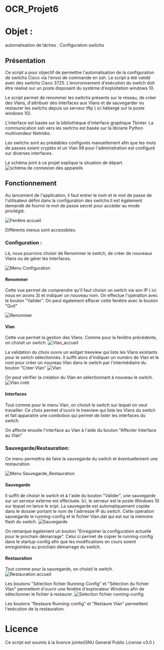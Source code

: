 # OCR_Projet6
# Objet :
automatisation de tâches : Configuration switchs

## Présentation
Ce script a pour objectif de permettre l'automatisation de la configuration de switchs Cisco via l'envoi de commande en ssh. 
Le script a été validé avec des switchs Cisco 3725. L'environnement d'exécution du switch doit être réalisé sur un poste disposant du système d'exploitation windows 10.

Le script permet de renommer les switchs présents sur le réseau, de créer des Vlans, d'attribuer des interfaces aux Vlans et de sauvegarder ou restaurer les switchs depuis un serveur tftp ( ici hébergé sur le poste windows 10).

L'interface est basée  sur la bibliothèque d'interface graphique Tkinter.
La communication ssh vers les switchs est basée sur la libriarie Python multivendeur Netmiko. 

Les switchs sont au préalables configurés manuellement afin que les mots de passes soient cryptés et un Vlan 99 pour l'administration est configuré sur diverses interfaces. 

Le schéma joint à ce projet explique la situation de départ. ![schéma de connexion des appareils](https://user-images.githubusercontent.com/82892277/121871526-82071e80-cd04-11eb-92c1-64c478aee1d8.png)

## Fonctionnement
Au lancement de l'application, il faut entrer le nom et le mot de passe de l'utilisateur défini dans la configuration des switchs.Il est également demandé de fournir le mot de passe secret pour accéder au mode privilégié.

 ![Fenêtre accueil](https://github.com/Gaspar-F/OCR_Projet6/blob/628589a409c0133c420df154063fb94c4c54fd4e/Images/Fen%C3%AAtre%20accueil.png)

Différents menus sont accessibles:

### Configuration : 
Là, nous pourrons choisir de Renommer le switch, de créer de nouveaux Vlans ou de gérer les Interfaces.

![Menu Configuration](https://github.com/Gaspar-F/OCR_Projet6/blob/628589a409c0133c420df154063fb94c4c54fd4e/Images/Menu%20Configuration.png)

#### Renommer
Cette vue permet de comprendre qu'il faut choisir un switch via son IP ( ici nous en avons 3) et indiquer un nouveau nom. On effectue l'opération avec le bouton "Valider". On peut également effacer cette fenêtre avec le bouton "Quit"

![Renommer](https://github.com/Gaspar-F/OCR_Projet6/blob/744135750da4c380849b44fb85c3f6da18383cad/Images/Renommer.png)

#### Vlan
Cette vue permet la gestion des Vlans. Comme pour la fenêtre précédente, on choisit un switch. 
![Vlan_accueil](https://github.com/Gaspar-F/OCR_Projet6/blob/628589a409c0133c420df154063fb94c4c54fd4e/Images/Vlan_accueil.png)

La validation du choix ouvre un widget treeview qui liste les Vlans existants pour le switch sélectionnés.
Il suffit alors d'indiquer un numéro de Vlan et le nom pour créer un nouveau Vlan dans le switch par l'intermédiaire du bouton "Créer Vlan"
![Vlan](https://github.com/Gaspar-F/OCR_Projet6/blob/628589a409c0133c420df154063fb94c4c54fd4e/Images/Vlan.png)

On peut vérifier la création du Vlan en sélectionnant à nouveau le switch.
![Vlan créé](https://github.com/Gaspar-F/OCR_Projet6/blob/628589a409c0133c420df154063fb94c4c54fd4e/Images/Vlan%20cr%C3%A9%C3%A9.png)

#### Interfaces
Tout comme pour le menu Vlan, on choisit le switch sur lequel on veut travailler. Ce choix permet d'ouvrir le treeview qui liste les Vlans du switch et fait apparaitre une combobox qui permet de lister les interfaces du switch.

On affecte ensuite l'interface au Vlan à l'aide du bouton "Affecter Interface au Vlan"


### Sauvegarde/Restauration:
Ce menu permettra de faire la sauvegarde du switch et éventuellement une restauration.

![Menu Sauvegarde_Restauration](https://github.com/Gaspar-F/OCR_Projet6/blob/628589a409c0133c420df154063fb94c4c54fd4e/Images/Menu%20Sauvegarde_Restauration.png)

#### Sauvegarde
Il suffit de choisir le switch et à l'aide du bouton "Valider", une sauvegarde sur un serveur externe est effectuée. Ici, le serveur est le poste Windows 10 sur lequel on lance le sript. La sauvegarde est automatiquement copiée dans le dossier portant le nom de l'adrresse IP du switch. Cette opération sauvegarde le running-config et le fichier Vlan.dat qui est sur la mémoire flash du switch.
![Sauvegarde](https://github.com/Gaspar-F/OCR_Projet6/blob/551b537f50b62b628c260725658882add3c15376/Images/Sauvegarde.png)

On remarque également un bouton "Enregistrer la configuration actuelle pour le prochain démarrage". Celui ci permet de copier le running-config dans le startup-config afin que les modifications en cours soient enregistrées au prochain démarrage du switch.

#### Restauration
Tout comme pour la sauvegarde, on choisit le switch.
![Restauration accueil](https://github.com/Gaspar-F/OCR_Projet6/blob/551b537f50b62b628c260725658882add3c15376/Images/Restauration%20accueil.png)

Les boutons "Sélection fichier Running-Config" et "Sélection du fichier Vlan" permettent d'ouvrir une fenêtre d'explorateur Windows afin de sélectionner le fichier à restaurer. 
![Selection fichier running-config](https://github.com/Gaspar-F/OCR_Projet6/blob/551b537f50b62b628c260725658882add3c15376/Images/Selection%20fichier%20running-config.png)

Les boutons "Restaure Running-config" et "Restaure Vlan" permettent l'exécution de la restauration.


# Licence
Ce script est soumis à la licence jointe(GNU General Public License v3.0 )
